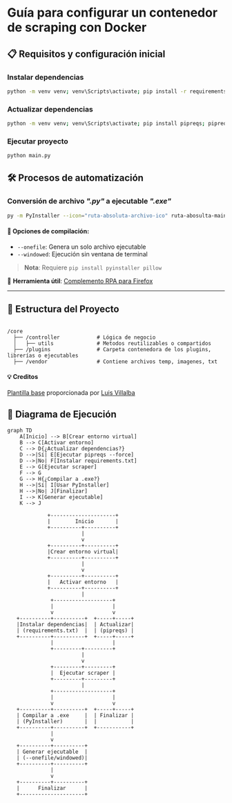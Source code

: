 # Guía para configurar un contenedor de scraping con Docker

## 📋 Requisitos y configuración inicial

### Instalar dependencias

```bash
python -m venv venv; venv\Scripts\activate; pip install -r requirements.txt
```

### Actualizar dependencias

```bash
python -m venv venv; venv\Scripts\activate; pip install pipreqs; pipreqs . --force
```

### Ejecutar proyecto

```bash
python main.py
```

## 🛠️ Procesos de automatización

### Conversión de archivo *".py"* a ejecutable *".exe"*

```bash
py -m PyInstaller --icon="ruta-absoluta-archivo-ico" ruta-abosulta-main-proyecto
```

#### 🚀 Opciones de compilación:

- `--onefile`: Genera un solo archivo ejecutable
- `--windowed`: Ejecución sin ventana de terminal

> **Nota**: Requiere `pip install pyinstaller pillow`

🔧 **Herramienta útil**: [Complemento RPA para Firefox](https://addons.mozilla.org/en-US/firefox/addon/rpa/)

---

## 📂 **Estructura del Proyecto**

```

/core
  ├── /controller            # Lógica de negocio
  │   ├── utils              # Metodos reutilizables o compartidos
  ├── /plugins               # Carpeta contenedora de los plugins, librerías o ejecutables
  ├── /vendor                # Contiene archivos temp, imagenes, txt
```

#### 💡 **Creditos**

[Plantilla base](https://github.com/villalbaluis/arquitectura-bots-python) proporcionada por [Luis Villalba](https://github.com/villalbaluis)


## 🔄 Diagrama de Ejecución

```mermaid
graph TD
    A[Inicio] --> B[Crear entorno virtual]
    B --> C[Activar entorno]
    C --> D{¿Actualizar dependencias?}
    D -->|Sí| E[Ejecutar pipreqs --force]
    D -->|No| F[Instalar requirements.txt]
    E --> G[Ejecutar scraper]
    F --> G
    G --> H{¿Compilar a .exe?}
    H -->|Sí| I[Usar PyInstaller]
    H -->|No| J[Finalizar]
    I --> K[Generar ejecutable]
    K --> J

             +---------------------+
             |        Inicio       |
             +----------+----------+
                        |
                        v
             +----------+----------+
             |Crear entorno virtual|
             +----------+----------+
                        |
                        v
             +----------+----------+
             |   Activar entorno   |
             +----------+----------+
                        |
              +-------------------+
              |                   |
              v                   v
   +----------+----------+  +-----+-----+
   |Instalar dependencias|  | Actualizar|
   | (requirements.txt)  |  | (pipreqs) |
   +----------+----------+  +-----+-----+
              |                   |
              +---------+---------+
                        |
                        v
              +---------+---------+
              |  Ejecutar scraper |
              +---------+---------+
                        |
              +-------------------+
              |                   |
              v                   v
   +----------+----------+  +-----+-----+
   | Compilar a .exe     |  | Finalizar |
   | (PyInstaller)       |  |           |
   +----------+----------+  +-----------+
              |
              v
   +----------+----------+
   | Generar ejecutable  |
   | (--onefile/windowed)|
   +----------+----------+
              |
              v
   +----------+----------+
   |      Finalizar      |
   +---------------------+

